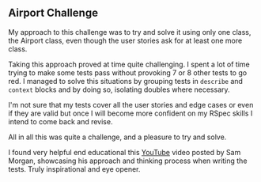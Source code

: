 ## Airport Challenge

My approach to this challenge was to try and solve it using only one class, the Airport class, even though the user stories ask for at least one more class.

Taking this approach proved at time quite challenging. I spent a lot of time trying to make some tests pass without provoking 7 or 8 other tests to go red. I managed to solve this situations by grouping tests in `describe` and `context` blocks and by doing so, isolating doubles where necessary.

I'm not sure that my tests cover all the user stories and edge cases or even if they are valid but once I will become more confident on my RSpec skills I intend to come back and revise.

All in all this was quite a challenge, and a pleasure to try and solve.

I found very helpful end educational this [YouTube](https://www.youtube.com/watch?v=Vg0cFVLH_EM&t=6537s) video posted by Sam Morgan, showcasing his approach and thinking process when writing the tests. Truly inspirational and eye opener.
